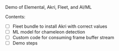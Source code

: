 Demo of Elemental, Akri, Fleet, and AI/ML 

Contents:
- [ ] Fleet bundle to install Akri with correct values
- [ ] ML model for chameleon detection
- [ ] Custom code for consuming frame buffer stream
- [ ] Demo steps
